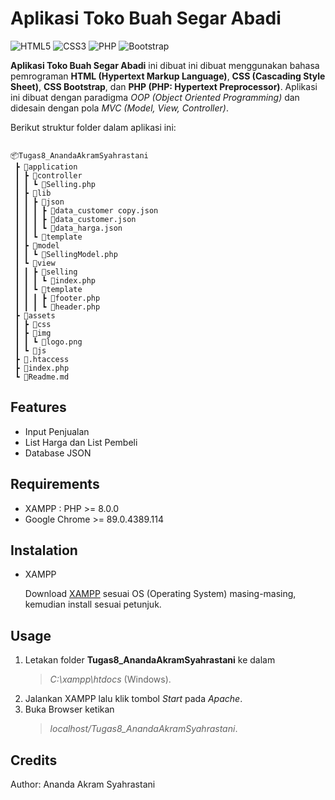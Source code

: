 # Aplikasi Toko Buah Segar Abadi

<img alt="HTML5" src="https://img.shields.io/badge/html5%20-%23E34F26.svg?&style=for-the-badge&logo=html5&logoColor=white"/> 
<img alt="CSS3" src="https://img.shields.io/badge/css3%20-%231572B6.svg?&style=for-the-badge&logo=css3&logoColor=white"/>
<img alt="PHP" src="https://img.shields.io/badge/php-%23777BB4.svg?&style=for-the-badge&logo=php&logoColor=white"/>
<img alt="Bootstrap" src="https://img.shields.io/badge/bootstrap%20-%23563D7C.svg?&style=for-the-badge&logo=bootstrap&logoColor=white"/>

**Aplikasi Toko Buah Segar Abadi** ini dibuat ini dibuat menggunakan bahasa pemrograman **HTML (Hypertext Markup Language)**, **CSS (Cascading Style Sheet)**, **CSS Bootstrap**, dan **PHP (PHP: Hypertext Preprocessor)**. Aplikasi ini dibuat dengan paradigma *OOP (Object Oriented Programming)* dan didesain dengan pola *MVC (Model, View, Controller)*.

Berikut struktur folder dalam aplikasi ini:

```

📦Tugas8_AnandaAkramSyahrastani
 ┣ 📂application
 ┃ ┣ 📂controller
 ┃ ┃ ┗ 📜Selling.php
 ┃ ┣ 📂lib
 ┃ ┃ ┣ 📂json
 ┃ ┃ ┃ ┣ 📜data_customer copy.json
 ┃ ┃ ┃ ┣ 📜data_customer.json
 ┃ ┃ ┃ ┗ 📜data_harga.json
 ┃ ┃ ┗ 📂template
 ┃ ┣ 📂model
 ┃ ┃ ┗ 📜SellingModel.php
 ┃ ┗ 📂view
 ┃ ┃ ┣ 📂selling
 ┃ ┃ ┃ ┗ 📜index.php
 ┃ ┃ ┗ 📂template
 ┃ ┃ ┃ ┣ 📜footer.php
 ┃ ┃ ┃ ┗ 📜header.php
 ┣ 📂assets
 ┃ ┣ 📂css
 ┃ ┣ 📂img
 ┃ ┃ ┗ 📜logo.png
 ┃ ┗ 📂js
 ┣ 📜.htaccess
 ┣ 📜index.php
 ┗ 📜Readme.md

```

## Features

* Input Penjualan
* List Harga dan List Pembeli
* Database JSON

## Requirements

* XAMPP : PHP >= 8.0.0
* Google Chrome >= 89.0.4389.114

## Instalation

* XAMPP

   Download [XAMPP](https://www.apachefriends.org/download.html) sesuai OS (Operating System) masing-masing, kemudian install sesuai petunjuk.
   
## Usage

1. Letakan folder **Tugas8_AnandaAkramSyahrastani** ke dalam 
    > *C:\xampp\htdocs*  (Windows).
2. Jalankan XAMPP lalu klik tombol *Start* pada *Apache*.
3. Buka Browser ketikan 
   > *localhost/Tugas8_AnandaAkramSyahrastani*.

## Credits

   Author: Ananda Akram Syahrastani
